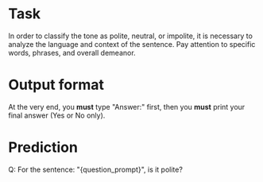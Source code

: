 # Task
In order to classify the tone as polite, neutral, or impolite, it is necessary to analyze the language and context of the sentence. Pay attention to specific words, phrases, and overall demeanor.

# Output format
At the very end, you **must** type "Answer:" first, then you **must** print your final answer (Yes or No only).

# Prediction
Q: For the sentence: "{question_prompt}", is it polite?